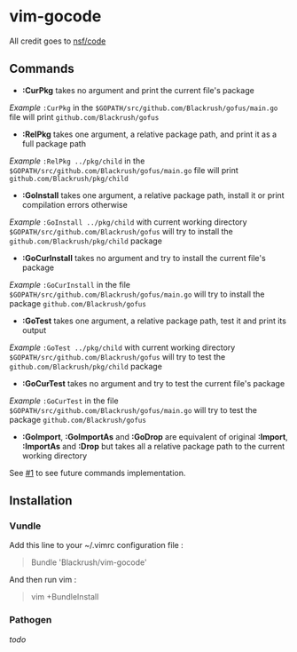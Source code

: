 vim-gocode
==========

All credit goes to [nsf/code](http://github.com/nsf/gocode)

## Commands

* **:CurPkg** takes no argument and print the current file's package

*Example* `:CurPkg` in the `$GOPATH/src/github.com/Blackrush/gofus/main.go` file will print `github.com/Blackrush/gofus`

* **:RelPkg** takes one argument, a relative package path, and print it as a full package path

*Example* `:RelPkg ../pkg/child` in the `$GOPATH/src/github.com/Blackrush/gofus/main.go` file will print `github.com/Blackrush/pkg/child`

* **:GoInstall** takes one argument, a relative package path, install it or print compilation errors otherwise

*Example* `:GoInstall ../pkg/child` with current working directory `$GOPATH/src/github.com/Blackrush/gofus`
will try to install the `github.com/Blackrush/pkg/child` package

* **:GoCurInstall** takes no argument and try to install the current file's package

*Example* `:GoCurInstall` in the file `$GOPATH/src/github.com/Blackrush/gofus/main.go` will try to install the
package `github.com/Blackrush/gofus`

* **:GoTest** takes one argument, a relative package path, test it and print its output

*Example* `:GoTest ../pkg/child` with current working directory `$GOPATH/src/github.com/Blackrush/gofus`
will try to test the `github.com/Blackrush/pkg/child` package

* **:GoCurTest** takes no argument and try to test the current file's package

*Example* `:GoCurTest` in the file `$GOPATH/src/github.com/Blackrush/gofus/main.go` will try to test the
package `github.com/Blackrush/gofus`

* **:GoImport**, **:GoImportAs** and **:GoDrop** are equivalent of original **:Import**, **:ImportAs** and **:Drop**
but takes all a relative package path to the current working directory

See [#1](https://github.com/Blackrush/vim-gocode/issues/1) to see future commands implementation.

## Installation

### Vundle

Add this line to your ~/.vimrc configuration file :

> Bundle 'Blackrush/vim-gocode'

And then run vim :

> vim +BundleInstall

### Pathogen

*todo*
